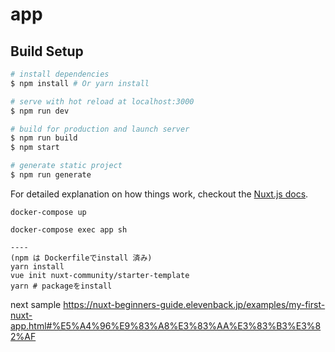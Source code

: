 # app

>

## Build Setup

``` bash
# install dependencies
$ npm install # Or yarn install

# serve with hot reload at localhost:3000
$ npm run dev

# build for production and launch server
$ npm run build
$ npm start

# generate static project
$ npm run generate
```

For detailed explanation on how things work, checkout the [Nuxt.js docs](https://github.com/nuxt/nuxt.js).


```
docker-compose up

docker-compose exec app sh

----
(npm は Dockerfileでinstall 済み)
yarn install
vue init nuxt-community/starter-template
yarn # packageをinstall
```

next sample
https://nuxt-beginners-guide.elevenback.jp/examples/my-first-nuxt-app.html#%E5%A4%96%E9%83%A8%E3%83%AA%E3%83%B3%E3%82%AF
